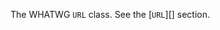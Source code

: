 <!-- YAML
added: v10.0.0
-->

<!-- type=global -->

The WHATWG `URL` class. See the [`URL`][] section.

